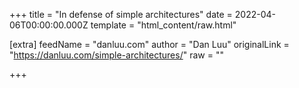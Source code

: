 
+++
title = "In defense of simple architectures"
date = 2022-04-06T00:00:00.000Z
template = "html_content/raw.html"

[extra]
feedName = "danluu.com"
author = "Dan Luu"
originalLink = "https://danluu.com/simple-architectures/"
raw = ""

+++

